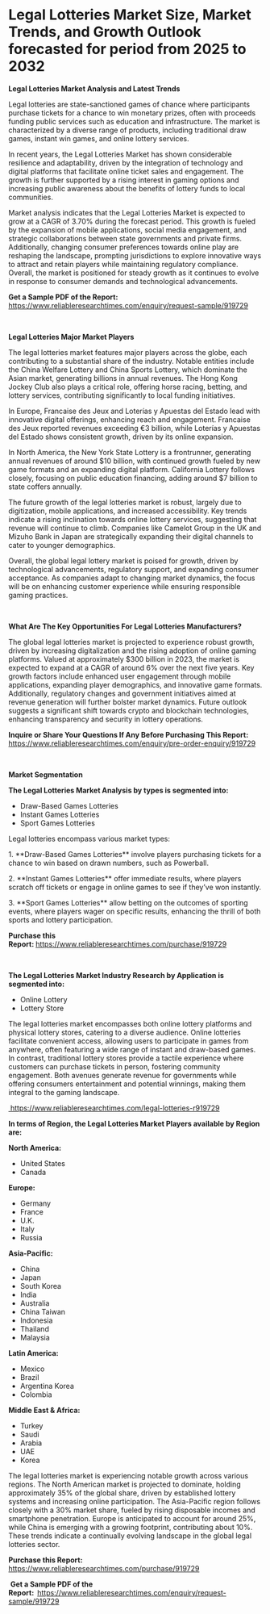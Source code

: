 <p><h1>Legal Lotteries Market Size, Market Trends, and Growth Outlook forecasted for period from 2025 to 2032</h1></p><p><strong>Legal Lotteries Market Analysis and Latest Trends</strong></p>
<p><p>Legal lotteries are state-sanctioned games of chance where participants purchase tickets for a chance to win monetary prizes, often with proceeds funding public services such as education and infrastructure. The market is characterized by a diverse range of products, including traditional draw games, instant win games, and online lottery services. </p><p>In recent years, the Legal Lotteries Market has shown considerable resilience and adaptability, driven by the integration of technology and digital platforms that facilitate online ticket sales and engagement. The growth is further supported by a rising interest in gaming options and increasing public awareness about the benefits of lottery funds to local communities.</p><p>Market analysis indicates that the Legal Lotteries Market is expected to grow at a CAGR of 3.70% during the forecast period. This growth is fueled by the expansion of mobile applications, social media engagement, and strategic collaborations between state governments and private firms. Additionally, changing consumer preferences towards online play are reshaping the landscape, prompting jurisdictions to explore innovative ways to attract and retain players while maintaining regulatory compliance. Overall, the market is positioned for steady growth as it continues to evolve in response to consumer demands and technological advancements.</p></p>
<p><strong>Get a Sample PDF of the Report:&nbsp;</strong> <a href="https://www.reliableresearchtimes.com/enquiry/request-sample/919729?utm_campaign=2983&utm_medium=2&utm_source=Github&utm_content=ia&utm_term=16042025&utm_id=legal-lotteries">https://www.reliableresearchtimes.com/enquiry/request-sample/919729</a></p>
<p>&nbsp;</p>
<p><strong>Legal Lotteries Major Market Players</strong></p>
<p><p>The legal lotteries market features major players across the globe, each contributing to a substantial share of the industry. Notable entities include the China Welfare Lottery and China Sports Lottery, which dominate the Asian market, generating billions in annual revenues. The Hong Kong Jockey Club also plays a critical role, offering horse racing, betting, and lottery services, contributing significantly to local funding initiatives.</p><p>In Europe, Francaise des Jeux and Loterías y Apuestas del Estado lead with innovative digital offerings, enhancing reach and engagement. Francaise des Jeux reported revenues exceeding €3 billion, while Loterías y Apuestas del Estado shows consistent growth, driven by its online expansion. </p><p>In North America, the New York State Lottery is a frontrunner, generating annual revenues of around $10 billion, with continued growth fueled by new game formats and an expanding digital platform. California Lottery follows closely, focusing on public education financing, adding around $7 billion to state coffers annually.</p><p>The future growth of the legal lotteries market is robust, largely due to digitization, mobile applications, and increased accessibility. Key trends indicate a rising inclination towards online lottery services, suggesting that revenue will continue to climb. Companies like Camelot Group in the UK and Mizuho Bank in Japan are strategically expanding their digital channels to cater to younger demographics. </p><p>Overall, the global legal lottery market is poised for growth, driven by technological advancements, regulatory support, and expanding consumer acceptance. As companies adapt to changing market dynamics, the focus will be on enhancing customer experience while ensuring responsible gaming practices.</p></p>
<p>&nbsp;</p>
<p><strong>What Are The Key Opportunities For Legal Lotteries Manufacturers?</strong></p>
<p><p>The global legal lotteries market is projected to experience robust growth, driven by increasing digitalization and the rising adoption of online gaming platforms. Valued at approximately $300 billion in 2023, the market is expected to expand at a CAGR of around 6% over the next five years. Key growth factors include enhanced user engagement through mobile applications, expanding player demographics, and innovative game formats. Additionally, regulatory changes and government initiatives aimed at revenue generation will further bolster market dynamics. Future outlook suggests a significant shift towards crypto and blockchain technologies, enhancing transparency and security in lottery operations.</p></p>
<p><strong>Inquire or Share Your Questions If Any Before Purchasing This Report:</strong> <a href="https://www.reliableresearchtimes.com/enquiry/pre-order-enquiry/919729?utm_campaign=2983&utm_medium=2&utm_source=Github&utm_content=ia&utm_term=16042025&utm_id=legal-lotteries">https://www.reliableresearchtimes.com/enquiry/pre-order-enquiry/919729</a></p>
<p>&nbsp;</p>
<p><strong>Market Segmentation</strong></p>
<p><strong>The Legal Lotteries Market Analysis by types is segmented into:</strong></p>
<p><ul><li>Draw-Based Games Lotteries</li><li>Instant Games Lotteries</li><li>Sport Games Lotteries</li></ul></p>
<p><p>Legal lotteries encompass various market types: </p><p>1. **Draw-Based Games Lotteries** involve players purchasing tickets for a chance to win based on drawn numbers, such as Powerball. </p><p>2. **Instant Games Lotteries** offer immediate results, where players scratch off tickets or engage in online games to see if they’ve won instantly. </p><p>3. **Sport Games Lotteries** allow betting on the outcomes of sporting events, where players wager on specific results, enhancing the thrill of both sports and lottery participation.</p></p>
<p><strong>Purchase this Report:&nbsp;</strong><a href="https://www.reliableresearchtimes.com/purchase/919729?utm_campaign=2983&utm_medium=2&utm_source=Github&utm_content=ia&utm_term=16042025&utm_id=legal-lotteries">https://www.reliableresearchtimes.com/purchase/919729</a></p>
<p>&nbsp;</p>
<p><strong>The Legal Lotteries Market Industry Research by Application is segmented into:</strong></p>
<p><ul><li>Online Lottery</li><li>Lottery Store</li></ul></p>
<p><p>The legal lotteries market encompasses both online lottery platforms and physical lottery stores, catering to a diverse audience. Online lotteries facilitate convenient access, allowing users to participate in games from anywhere, often featuring a wide range of instant and draw-based games. In contrast, traditional lottery stores provide a tactile experience where customers can purchase tickets in person, fostering community engagement. Both avenues generate revenue for governments while offering consumers entertainment and potential winnings, making them integral to the gaming landscape.</p></p>
<p><a href="https://www.reliableresearchtimes.com/legal-lotteries-r919729?utm_campaign=2983&utm_medium=2&utm_source=Github&utm_content=ia&utm_term=16042025&utm_id=legal-lotteries">&nbsp;https://www.reliableresearchtimes.com/legal-lotteries-r919729</a></p>
<p><strong>In terms of Region, the Legal Lotteries Market Players available by Region are:</strong></p>
<p>
    <p> <strong> North America: </strong>
        <ul>
            <li>United States</li>
            <li>Canada</li>
        </ul>
        </p> 
    <p> <strong> Europe: </strong>
        <ul>
            <li>Germany</li>
            <li>France</li>
            <li>U.K.</li>
            <li>Italy</li>
            <li>Russia</li>
        </ul>
        </p> 
    <p> <strong> Asia-Pacific: </strong>
        <ul>
            <li>China</li>
            <li>Japan</li>
            <li>South Korea</li>
            <li>India</li>
            <li>Australia</li>
            <li>China Taiwan</li>
            <li>Indonesia</li>
            <li>Thailand</li>
            <li>Malaysia</li>
        </ul>
        </p> 
    <p> <strong> Latin America: </strong>
        <ul>
            <li>Mexico</li>
            <li>Brazil</li>
            <li>Argentina Korea</li>
            <li>Colombia</li>
        </ul>
        </p> 
    <p> <strong> Middle East & Africa: </strong>
        <ul>
            <li>Turkey</li>
            <li>Saudi</li>
            <li>Arabia</li>
            <li>UAE</li>
            <li>Korea</li>
        </ul>
    </p>
    </p>
<p><p>The legal lotteries market is experiencing notable growth across various regions. The North American market is projected to dominate, holding approximately 35% of the global share, driven by established lottery systems and increasing online participation. The Asia-Pacific region follows closely with a 30% market share, fueled by rising disposable incomes and smartphone penetration. Europe is anticipated to account for around 25%, while China is emerging with a growing footprint, contributing about 10%. These trends indicate a continually evolving landscape in the global legal lotteries sector.</p></p>
<p><strong>Purchase this Report: </strong><a href="https://www.reliableresearchtimes.com/purchase/919729?utm_campaign=2983&utm_medium=2&utm_source=Github&utm_content=ia&utm_term=16042025&utm_id=legal-lotteries">https://www.reliableresearchtimes.com/purchase/919729</a></p>
<p>&nbsp;<strong>Get a Sample PDF of the Report:&nbsp;&nbsp;</strong><a href="https://www.reliableresearchtimes.com/enquiry/request-sample/919729?utm_campaign=2983&utm_medium=2&utm_source=Github&utm_content=ia&utm_term=16042025&utm_id=legal-lotteries">https://www.reliableresearchtimes.com/enquiry/request-sample/919729</a></p>
<p><strong></strong></p>
<p><p></p><p></p><p></p></p>